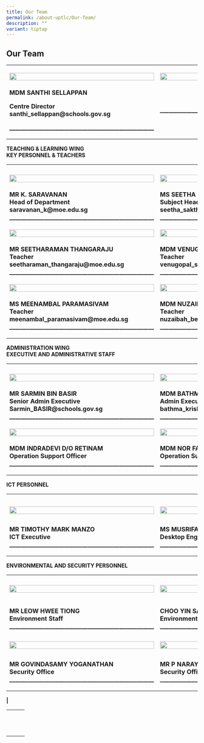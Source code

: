 ```yaml
---
title: Our Team
permalink: /about-uptlc/Our-Team/
description: ""
variant: tiptap
---
```

<h2>Our Team</h2><table><tbody><tr><th rowspan="1" colspan="1"><p></p><div class="isomer-image-wrapper"><img style="width: 100%" height="auto" width="100%" src="/images/centredirector.jpg"></div></th><th rowspan="1" colspan="1"><p></p><div class="isomer-image-wrapper"><img style="width: 100%" height="auto" width="100%" alt="" src="/images/Staff/Blank1.png"></div></th><th rowspan="1" colspan="1"><p></p><div class="isomer-image-wrapper"><img style="width: 100%" height="auto" width="100%" alt="" src="/images/Staff/Blank1.png"></div></th></tr><tr><td rowspan="1" colspan="1"><p><strong>MDM SANTHI SELLAPPAN </strong></p><p><strong>Centre Director<br>santhi_sellappan@schools.gov.sg</strong></p><p><strong>__________________________________________________</strong></p></td><td rowspan="1" colspan="1"><p></p><p></p><p></p><p><strong>__________________________________________________</strong></p></td><td rowspan="1" colspan="1"><p></p><p></p><p></p><p><strong>__________________________________________________</strong></p></td></tr></tbody></table><p></p><p><strong>TEACHING &amp; LEARNING WING <br>KEY PERSONNEL &amp; TEACHERS</strong></p><table><tbody><tr><th rowspan="1" colspan="1"><p></p></th><th rowspan="1" colspan="1"><p></p></th><th rowspan="1" colspan="1"><p></p></th></tr><tr><td rowspan="1" colspan="1"><div class="isomer-image-wrapper"><img style="width: 100%" height="auto" width="100%" src="/images/Subjecthead-curriculum.jpeg"></div></td><td rowspan="1" colspan="1"><div class="isomer-image-wrapper"><img style="width: 100%" height="auto" width="100%" src="/images/Ms-Seetha-Sakthivel3.jpg"></div></td><td rowspan="1" colspan="1"><div class="isomer-image-wrapper"><img style="width: 100%" height="auto" width="100%" src="/images/Subjecthead-tamil.jpeg"></div></td></tr><tr><td rowspan="1" colspan="1"><p><strong>MR K. SARAVANAN<br>Head of Department<br>saravanan_k@moe.edu.sg<br>__________________________________________________</strong></p></td><td rowspan="1" colspan="1"><p><strong>MS SEETHA SAKTHIVEL<br>Subject Head - ICT<br>seetha_sakthivel@moe.edu.sg<br>__________________________________________________</strong></p></td><td rowspan="1" colspan="1"><p><strong>MRS SUMATHI SEGAR<br>Senior Teacher<br>sumathi_segar@moe.edu.sg<br>__________________________________________________</strong></p></td></tr><tr><td rowspan="1" colspan="1"><div class="isomer-image-wrapper"><img style="width: 100%" height="auto" width="100%" src="/images/teacher.jpeg"></div></td><td rowspan="1" colspan="1"><div class="isomer-image-wrapper"><img style="width: 100%" height="auto" width="100%" src="/images/teacher3.jpeg"></div></td><td rowspan="1" colspan="1"><div class="isomer-image-wrapper"><img style="width: 100%" height="auto" width="100%" src="/images/teacher2.jpeg"></div></td></tr><tr><td rowspan="1" colspan="1"><p><strong>MR SEETHARAMAN THANGARAJU<br>Teacher<br>seetharaman_thangaraju@moe.edu.sg<br>__________________________________________________</strong></p></td><td rowspan="1" colspan="1"><p><strong>MDM VENUGOPAL SHANMUGAVALLI<br>Teacher<br>venugopal_shanmugavalli@moe.edu.sg<br>__________________________________________________</strong></p></td><td rowspan="1" colspan="1"><p><strong>MR GOVINDASAMY SANTHANRAJ<br>Teacher<br>govindasamy_santhanraj@moe.edu.sg<br>__________________________________________________</strong></p></td></tr><tr><td rowspan="1" colspan="1"><div class="isomer-image-wrapper"><img style="width: 100%" height="auto" width="100%" src="/images/teacher4.jpeg"></div></td><td rowspan="1" colspan="1"><div class="isomer-image-wrapper"><img style="width: 100%" height="auto" width="100%" src="/images/teacher5.jpeg"></div></td><td rowspan="1" colspan="1"><div class="isomer-image-wrapper"><img style="width: 100%" height="auto" width="100%" src="/images/Thirumalaisamy_Veerappan1.jpg"></div></td></tr><tr><td rowspan="1" colspan="1"><p><strong>MS MEENAMBAL PARAMASIVAM<br>Teacher<br>meenambal_paramasivam@moe.edu.sg<br>__________________________________________________</strong></p></td><td rowspan="1" colspan="1"><p><strong>MDM NUZAIBAH BEGUM SAYNUTHEM<br>Teacher<br>nuzaibah_begum_saynuthem@moe.edu.sg<br>__________________________________________________</strong></p></td><td rowspan="1" colspan="1"><p><strong>MR VEERAPPAN THIRUMALAISAMY<br>Teacher<br>veerappan_thirumalaisamy@moe.edu.sg<br>__________________________________________________</strong></p></td></tr></tbody></table><p></p><p><strong>ADMINISTRATION WING<br>EXECUTIVE AND ADMINISTRATIVE STAFF</strong></p><table><tbody><tr><th rowspan="1" colspan="1"><p></p></th><th rowspan="1" colspan="1"><p></p></th><th rowspan="1" colspan="1"><p></p></th></tr><tr><td rowspan="1" colspan="1"><div class="isomer-image-wrapper"><img style="width: 100%" height="auto" width="100%" src="/images/Senioradminexecutive.jpeg"></div></td><td rowspan="1" colspan="1"><div class="isomer-image-wrapper"><img style="width: 100%" height="auto" width="100%" src="/images/Adminexecutive.jpeg"></div></td><td rowspan="1" colspan="1"><div class="isomer-image-wrapper"><img style="width: 100%" height="auto" width="100%" src="/images/Librarian.jpeg"></div></td></tr><tr><td rowspan="1" colspan="1"><p><strong>MR SARMIN BIN BASIR<br>Senior Admin Executive<br>Sarmin_BASIR@schools.gov.sg<br>__________________________________________________</strong></p></td><td rowspan="1" colspan="1"><p><strong>MDM BATHMA D/O KRISHNAN<br>Admin Executive<br>bathma_krishnan@moe.edu.sg<br>__________________________________________________</strong></p></td><td rowspan="1" colspan="1"><p><strong>MDM MALLIKA DAKSHINAMURTHY<br>Librarian<br>__________________________________________________</strong></p></td></tr><tr><td rowspan="1" colspan="1"><div class="isomer-image-wrapper"><img style="width: 100%" height="auto" width="100%" src="/images/Operationsupportofficer.jpeg"></div></td><td rowspan="1" colspan="1"><div class="isomer-image-wrapper"><img style="width: 100%" height="auto" width="100%" src="/images/Operationsupportofficer2.jpeg"></div></td><td rowspan="1" colspan="1"><div class="isomer-image-wrapper"><img style="width: 100%" height="auto" width="100%" src="/images/Operationssupportofficer3.jpeg"></div></td></tr><tr><td rowspan="1" colspan="1"><p><strong>MDM INDRADEVI D/O RETINAM<br>Operation Support Officer<br>__________________________________________________</strong></p></td><td rowspan="1" colspan="1"><p><strong>MDM NOR FATINI BINTE ALIAS<br>Operation Support Officer<br>__________________________________________________</strong></p></td><td rowspan="1" colspan="1"><p><strong>MDM NOORMALA BINTE WAHAB<br>Operation Support Officer<br>__________________________________________________</strong></p></td></tr></tbody></table><p></p><p><strong>ICT PERSONNEL</strong></p><table><tbody><tr><td rowspan="1" colspan="1"><p></p></td><td rowspan="1" colspan="1"><p></p></td><td rowspan="1" colspan="1"><p></p></td></tr><tr><td rowspan="1" colspan="1"><div class="isomer-image-wrapper"><img style="width: 100%" height="auto" width="100%" src="/images/Ictexecutive.jpeg"></div></td><td rowspan="1" colspan="1"><div class="isomer-image-wrapper"><img style="width: 100%" height="auto" width="100%" src="/images/DesktopEngineer.jpg"></div></td><td rowspan="1" colspan="1"><p></p><div class="isomer-image-wrapper"><img style="width: 100%" height="auto" width="100%" alt="" src="/images/Staff/Blank1.png"></div></td></tr><tr><td rowspan="1" colspan="1"><p><strong>MR TIMOTHY MARK MANZO<br>ICT Executive<br>__________________________________________________</strong></p></td><td rowspan="1" colspan="1"><p><strong>MS MUSRIFAH SHAHIBAL<br>Desktop Engineer<br>__________________________________________________</strong></p></td><td rowspan="1" colspan="1"><p></p><p><strong><br>__________________________________________________</strong></p></td></tr></tbody></table><p></p><p><strong>ENVIRONMENTAL AND SECURITY PERSONNEL</strong></p><table><tbody><tr><th rowspan="1" colspan="1"><p></p></th><th rowspan="1" colspan="1"><p></p></th><th rowspan="1" colspan="1"><p></p></th></tr><tr><td rowspan="1" colspan="1"><div class="isomer-image-wrapper"><img style="width: 100%" height="auto" width="100%" src="/images/MR_LEOW_HWEE_TIONG.jpg"></div><p></p></td><td rowspan="1" colspan="1"><div class="isomer-image-wrapper"><img style="width: 100%" height="auto" width="100%" src="/images/Environmentstaff3.jpeg"></div><p></p></td><td rowspan="1" colspan="1"><p></p><div class="isomer-image-wrapper"><img style="width: 100%" height="auto" width="100%" alt="" src="/images/Staff/Blank1.png"></div></td></tr><tr><td rowspan="1" colspan="1"><p><strong>MR LEOW HWEE TIONG<br>Environment Staff<br>__________________________________________________</strong></p></td><td rowspan="1" colspan="1"><p><strong>CHOO YIN SAI<br>Environment Staff<br>__________________________________________________</strong></p></td><td rowspan="1" colspan="1"><p></p><p></p><p><strong>__________________________________________________</strong></p></td></tr><tr><td rowspan="1" colspan="1"><div class="isomer-image-wrapper"><img style="width: 100%" height="auto" width="100%" src="/images/SecurityOfficer.jpeg"></div></td><td rowspan="1" colspan="1"><div class="isomer-image-wrapper"><img style="width: 100%" height="auto" width="100%" src="/images/MR_P_NARAYANASAMY.jpg"></div></td><td rowspan="1" colspan="1"><p></p><div class="isomer-image-wrapper"><img style="width: 100%" height="auto" width="100%" alt="" src="/images/Staff/Blank1.png"></div></td></tr><tr><td rowspan="1" colspan="1"><p><strong>MR GOVINDASAMY YOGANATHAN<br>Security Office<br>__________________________________________________</strong></p></td><td rowspan="1" colspan="1"><p><strong>MR P NARAYANASAMY<br>Security Office<br>__________________________________________________</strong></p></td><td rowspan="1" colspan="1"><p></p><p></p><p><strong>__________________________________________________</strong></p></td></tr></tbody></table><p><strong>|</strong></p><p></p><table><tbody><tr><th rowspan="1" colspan="1"><p></p></th><th rowspan="1" colspan="1"><p></p></th><th rowspan="1" colspan="1"><p></p></th></tr><tr><td rowspan="1" colspan="1"><p></p></td><td rowspan="1" colspan="1"><p></p></td><td rowspan="1" colspan="1"><p></p></td></tr><tr><td rowspan="1" colspan="1"><p></p></td><td rowspan="1" colspan="1"><p></p></td><td rowspan="1" colspan="1"><p></p></td></tr></tbody></table><p></p><p></p><p></p><p></p><p></p>